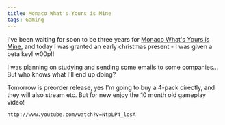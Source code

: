 ```yaml
---
title: Monaco What's Yours is Mine
tags: Gaming
---
```



I've been waiting for soon to be three years for [Monaco What's Yours is Mine][monaco], and today I was granted an early christmas present - I was given a beta key! w00p!!

I was planning on studying and sending some emails to some companies... But who knows what I'll end up doing?

Tomorrow is preorder release, yes I'm going to buy a 4-pack directly, and they will also stream etc. But for new enjoy the 10 month old gameplay video!

    http://www.youtube.com/watch?v=NtpLP4_losA

[monaco]: http://www.monacoismine.com/


